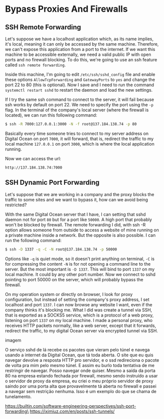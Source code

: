 # Bypass Proxies And Firewalls

## SSH Remote Forwarding

Let's suppose we have a localhost application which, as its name implies, it's local, meaning it can only be accessed by the same machine. Therefore, we can't expose this application from a port to the internet. If we want this machine to be accessible externally, we need a valid public IP with open ports and no firewall blocking. To do this, we're going to use an ssh feature called `ssh remote forwarding`.

Inside this machine, I'm going to edit `/etc/ssh/sshd_config` file and enable these options `AllowTcpForwarding` and `GatewayPorts` to `yes` and change the port 22 to 80 (this is optional). Now I save and I need to run the command `systemctl restart sshd` to restart the daemon and load the new settings.

If I try the same ssh command to connect to the server, it will fail because ssh works by default on port 22. We need to specify the port using the `-p` flag. In the terminal of the company's local server (where the firewall is located), we can run this following command:

```bash
$ ssh -R 7000:127.0.0.1:3000 -N -f root@137.184.138.74 -p 80
```

Basically every time someone tries to connect to my server address on Digital Ocean on port `7000`, it will forward, that is, redirect the traffic to my local machine `127.0.0.1` on port `3000`, which is where the local application running.

Now we can access the url:

```
http://137.184.138.74:7000
```

## SSH Dynamic Port Forwarding

Let's suppose that we are working in a company and the proxy blocks the traffic to some sites and we want to bypass it, how can we avoid being restricted?

With the same Digital Ocean server that I have, I can setting that sshd daemon not for port `80` but for a port like `50000`. A high port that probably won't be blocked by firewall. The remote forwarding I did, with ssh -R option allows someone from outside to access a website of mine running on a private machine inside a network. But the opposite is also possible. I can run the following command:

```bash
$ ssh -D 1337 -q -C -N root@137.184.138.74 -p 50000
```

Options like `-q` is quiet mode, so it doesn't print anything on terminal, `-C` is for compressing the content `-N` is for not opening a command line to the server. But the most important is `-D 1337`. This will bind to port `1337` on my local machine. It could by any other port number. Now we connect to sshd pointing to port 50000 on the server, which will probably bypass the firewall.

On my operation system or directly on browser, I look for proxy configuration, but instead of setting the company's proxy address, I set localhost and port `1337`. I can now browse any website I want, even if the company thinks it's blocking me. What I did was create a tunnel via SSH, that is exported as a SOCKS5 service, which is a protocol of a web proxy, listening on port `1337` on my local machine. I made a personal proxy, who receives HTTP packets normally, like a web server, except that it forwards, redirect the traffic, to my digital Ocean server via encrypted tunnel via SSH.

imagem

O serviço sshd de lá recebe os pacotes que vieram pelo túnel e navega usando a internet da Digital Ocean, que tá toda aberta. O site que eu quis navegar devolve a resposta HTTP pro servidor, e o ssd redireciona o pacote de volta pra mim pelo mesmo túnel. E assim eu burlo toda tentativa de me restringir de navegar. Posso navegar onde quiser. Mesmo a saída da porta 80 na empresa estando fechada por firewall, mesmo sendo instruído a usar o servidor de proxy da empresa, eu criei o meu próprio servidor de proxy saindo por uma porta alta que provavelmente tá aberta no firewall e passei a navegar sem restrição nenhuma. Isso é um exemplo do que se chama de tunelamento.

https://builtin.com/software-engineering-perspectives/ssh-port-forwarding\
https://iximiuz.com/en/posts/ssh-tunnels/
